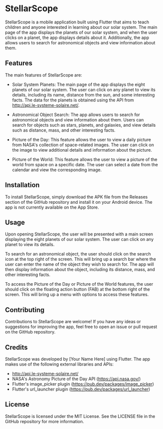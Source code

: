 # StellarScope
StellarScope is a mobile application built using Flutter that aims to teach children and anyone interested in learning about our solar system. The main page of the app displays the planets of our solar system, and when the user clicks on a planet, the app displays details about it. Additionally, the app allows users to search for astronomical objects and view information about them.

## Features
The main features of StellarScope are:

* Solar System Planets: The main page of the app displays the eight planets of our solar system. The user can click on any planet to view its details, including its name, distance from the sun, and some interesting facts. The data for the planets is obtained using the API from http://api.le-systeme-solaire.net/.

* Astronomical Object Search: The app allows users to search for astronomical objects and view information about them. Users can search for objects such as stars, planets, and galaxies, and view details such as distance, mass, and other interesting facts.

* Picture of the Day: This feature allows the user to view a daily picture from NASA's collection of space-related images. The user can click on the image to view additional details and information about the picture.

* Picture of the World: This feature allows the user to view a picture of the world from space on a specific date. The user can select a date from the calendar and view the corresponding image.

## Installation
To install StellarScope, simply download the APK file from the Releases section of the GitHub repository and install it on your Android device. The app is not currently available on the App Store.

## Usage
Upon opening StellarScope, the user will be presented with a main screen displaying the eight planets of our solar system. The user can click on any planet to view its details.

To search for an astronomical object, the user should click on the search icon at the top right of the screen. This will bring up a search bar where the user can enter the name of the object they wish to search for. The app will then display information about the object, including its distance, mass, and other interesting facts.

To access the Picture of the Day or Picture of the World features, the user should click on the floating action button (FAB) at the bottom right of the screen. This will bring up a menu with options to access these features.

## Contributing
Contributions to StellarScope are welcome! If you have any ideas or suggestions for improving the app, feel free to open an issue or pull request on the GitHub repository.

## Credits
StellarScope was developed by [Your Name Here] using Flutter. The app makes use of the following external libraries and APIs:

* http://api.le-systeme-solaire.net/
* NASA's Astronomy Picture of the Day API (https://api.nasa.gov/)
* Flutter's image_picker plugin (https://pub.dev/packages/image_picker)
* Flutter's url_launcher plugin (https://pub.dev/packages/url_launcher)
## License
StellarScope is licensed under the MIT License. See the LICENSE file in the GitHub repository for more information.
